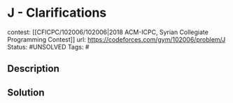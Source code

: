 # J - Clarifications

contest: [[CFICPC/102006/102006|2018 ACM-ICPC, Syrian Collegiate Programming Contest]]
url: https://codeforces.com/gym/102006/problem/J
Status: #UNSOLVED
Tags: #

## Description

## Solution


